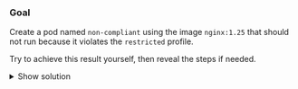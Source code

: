 
### Goal

Create a pod named `non-compliant` using the image `nginx:1.25` that should not run because it violates the `restricted` profile.

Try to achieve this result yourself, then reveal the steps if needed.

<details>
<summary>Show solution</summary>

### Tasks

1. **Create a manifest for an intentionally insecure pod.**

```bash
cat <<'EOF' > non-compliant-pod.yaml
apiVersion: v1
kind: Pod
metadata:
  name: non-compliant
  namespace: psa-restricted
spec:
  containers:
  - name: web
    image: nginx:1.25
    securityContext:
      privileged: true
EOF
```{{exec}}

2. **Attempt to deploy the pod into the restricted namespace.**

```bash
kubectl apply -f non-compliant-pod.yaml
```{{exec}}

PSA should reject the request with a `restricted` violation message because the container asks for `privileged: true`.

3. **Review the admission warnings (optional).**

```bash
kubectl get events -n psa-restricted --field-selector involvedObject.name=non-compliant
```{{exec}}

The event log records that the pod was denied, which confirms the enforcement policy is active.

</details>
